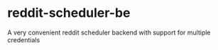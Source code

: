 # reddit-scheduler-be
A very convenient reddit scheduler backend with support for multiple credentials
